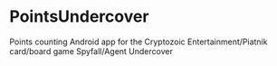 # PointsUndercover
Points counting Android app for the Cryptozoic Entertainment/Piatnik card/board game Spyfall/Agent Undercover
